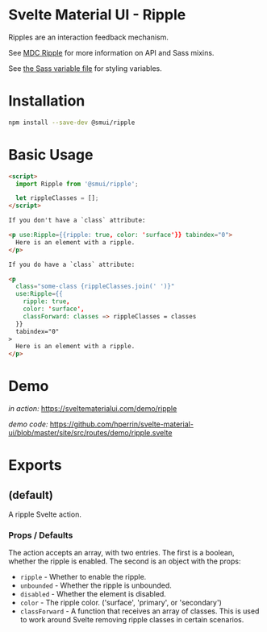 # Svelte Material UI - Ripple

Ripples are an interaction feedback mechanism.

See [MDC Ripple](https://material.io/develop/web/components/ripples/) for more information on API and Sass mixins.

See [the Sass variable file](https://github.com/material-components/material-components-web/blob/v3.1.1/packages/mdc-ripple/_variables.scss) for styling variables.

# Installation

```sh
npm install --save-dev @smui/ripple
```

# Basic Usage

```html
<script>
  import Ripple from '@smui/ripple';

  let rippleClasses = [];
</script>

If you don't have a `class` attribute:

<p use:Ripple={{ripple: true, color: 'surface'}} tabindex="0">
  Here is an element with a ripple.
</p>

If you do have a `class` attribute:

<p
  class="some-class {rippleClasses.join(' ')}"
  use:Ripple={{
    ripple: true,
    color: 'surface',
    classForward: classes => rippleClasses = classes
  }}
  tabindex="0"
>
  Here is an element with a ripple.
</p>
```

# Demo

*in action:* https://sveltematerialui.com/demo/ripple

*demo code:* https://github.com/hperrin/svelte-material-ui/blob/master/site/src/routes/demo/ripple.svelte

# Exports

## (default)

A ripple Svelte action.

### Props / Defaults

The action accepts an array, with two entries. The first is a boolean, whether the ripple is enabled. The second is an object with the props:

* `ripple` - Whether to enable the ripple.
* `unbounded` - Whether the ripple is unbounded.
* `disabled` - Whether the element is disabled.
* `color` - The ripple color. ('surface', 'primary', or 'secondary')
* `classForward` - A function that receives an array of classes. This is used to work around Svelte removing ripple classes in certain scenarios.